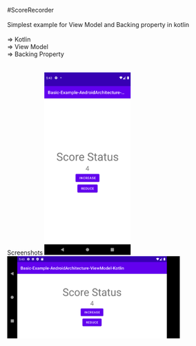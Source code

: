 #ScoreRecorder<br>
<br>
Simplest example for View Model and Backing property in kotlin<br><br>
=> Kotlin <br>
=> View Model<br>
=> Backing Property<br>
<br>
<br>
Screenshots
<img src="screenshots/1.png" width=200/>
<img src="screenshots/2.png" width=400/>